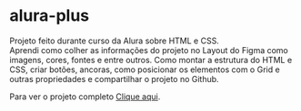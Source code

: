 # alura-plus
Projeto feito durante curso da Alura sobre HTML e CSS.<br>
 Aprendi como colher as informações do projeto no Layout do Figma como imagens, cores, fontes e entre outros. Como montar a estrutura do HTML e CSS, criar botões, ancoras, como posicionar os elementos com o Grid e outras propriedades e compartilhar o projeto no Github.
 <p>Para ver o projeto completo <a href="https://alura-plus-sooty-eta.vercel.app/">Clique aqui</a>.</p>
